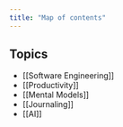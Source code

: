 ```yaml
---
title: "Map of contents"
---
```

## Topics
- [[Software Engineering]]
- [[Productivity]]
- [[Mental Models]]
- [[Journaling]]
- [[AI]]
